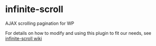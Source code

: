 infinite-scroll
===============

AJAX scrolling pagination for WP

For details on how to modify and using this plugin to fit our needs, see [infinite-scroll wiki](https://github.com/stromme/infinite-scroll/wiki/Modified-Infinite-Scroll)